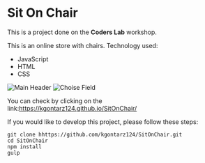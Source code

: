 # Sit On Chair

This is a project done on the **Coders Lab** workshop.

This is an online store with chairs. Technology used:
- JavaScript
- HTML
- CSS

![Main Header](/images/pscreenshot_1.png)
![Choise Field](/images/pscreenshot_2.png)

You can check by clicking on the link:https://kgontarz124.github.io/SitOnChair/



If you would like to develop this project, please follow these steps:
```
git clone hhttps://github.com/kgontarz124/SitOnChair.git
cd SitOnChair
npm install
gulp
```
